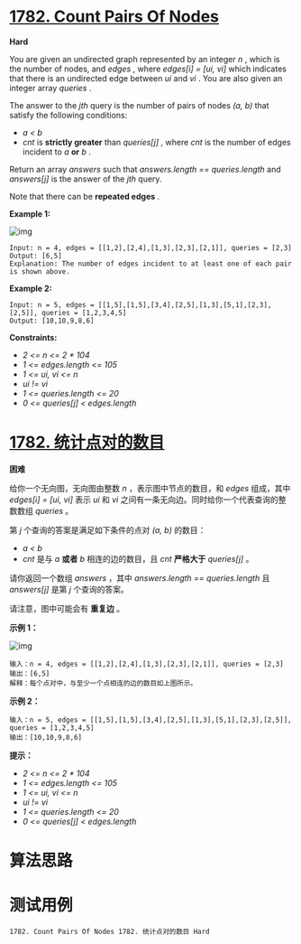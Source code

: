 # [1782. Count Pairs Of Nodes][enTitle]

**Hard**

You are given an undirected graph represented by an integer  *n* , which is the number of nodes, and  *edges* , where  *edges[i] = [ui, vi]*  which indicates that there is an undirected edge between  *ui*  and  *vi* . You are also given an integer array  *queries* .

The answer to the  *jth*  query is the number of pairs of nodes  *(a, b)*  that satisfy the following conditions:

-  *a < b*  
-  *cnt*  is **strictly greater**  than  *queries[j]* , where  *cnt*  is the number of edges incident to  *a*  **or**   *b* .

Return an array  *answers*  such that  *answers.length == queries.length*  and  *answers[j]*  is the answer of the  *jth*  query.

Note that there can be **repeated edges** .



**Example 1:** 

![img](https://assets.leetcode.com/uploads/2021/02/11/screenshot-from-2021-02-11-23-07-35.png)

```
Input: n = 4, edges = [[1,2],[2,4],[1,3],[2,3],[2,1]], queries = [2,3]
Output: [6,5]
Explanation: The number of edges incident to at least one of each pair is shown above.

```

**Example 2:** 

```
Input: n = 5, edges = [[1,5],[1,5],[3,4],[2,5],[1,3],[5,1],[2,3],[2,5]], queries = [1,2,3,4,5]
Output: [10,10,9,8,6]

```



**Constraints:** 

-  *2 <= n <= 2 * 104*  
-  *1 <= edges.length <= 105*  
-  *1 <= ui, vi <= n*  
-  *ui != vi*  
-  *1 <= queries.length <= 20*  
-  *0 <= queries[j] < edges.length* 


# [1782. 统计点对的数目][cnTitle]

**困难**

给你一个无向图，无向图由整数  *n*  ，表示图中节点的数目，和  *edges*  组成，其中  *edges[i] = [ui, vi]*  表示  *ui*  和  *vi* <sub> </sub>之间有一条无向边。同时给你一个代表查询的整数数组  *queries*  。

第  *j*  个查询的答案是满足如下条件的点对  *(a, b)*  的数目：

-  *a < b*  
-  *cnt*  是与  *a*  **或者**  *b*  相连的边的数目，且  *cnt*  **严格大于**  *queries[j]*  。

请你返回一个数组  *answers*  ，其中  *answers.length == queries.length*  且  *answers[j]*  是第  *j*  个查询的答案。

请注意，图中可能会有 **重复边**  。



**示例 1：** 

![img](https://pic.leetcode-cn.com/1614828447-GMnLVg-image.png)

```
输入：n = 4, edges = [[1,2],[2,4],[1,3],[2,3],[2,1]], queries = [2,3]
输出：[6,5]
解释：每个点对中，与至少一个点相连的边的数目如上图所示。

```

**示例 2：** 

```
输入：n = 5, edges = [[1,5],[1,5],[3,4],[2,5],[1,3],[5,1],[2,3],[2,5]], queries = [1,2,3,4,5]
输出：[10,10,9,8,6]

```



**提示：** 

-  *2 <= n <= 2 * 104*  
-  *1 <= edges.length <= 105*  
-  *1 <= ui, vi <= n*  
-  *ui != vi*  
-  *1 <= queries.length <= 20*  
-  *0 <= queries[j] < edges.length* 




# 算法思路

# 测试用例
```
1782. Count Pairs Of Nodes 1782. 统计点对的数目 Hard
```

[enTitle]: https://leetcode.com/problems/count-pairs-of-nodes/
[cnTitle]: https://leetcode-cn.com/problems/count-pairs-of-nodes/
